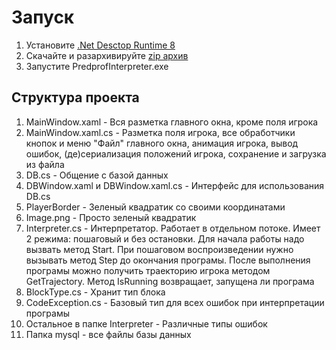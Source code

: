 ﻿# Запуск
1. Установите [.Net Desctop Runtime 8](https://dotnet.microsoft.com/en-us/download/dotnet/8.0)
1. Скачайте и разархивируйте [zip архив](https://github.com/StePanKinS/PredprofGridMaster/releases/download/v1.1.0/PredprofInterpreter.zip)
1. Запустите PredprofInterpreter.exe


## Структура проекта
1. MainWindow.xaml - Вся разметка главного окна, кроме поля игрока
1. MainWindow.xaml.cs - Разметка поля игрока, все обработчики кнопок и меню "Файл" главного окна, анимация игрока, вывод ошибок, (де)сериализация положений игрока, сохранение и загрузка из файла
1. DB.cs - Общение с базой данных
1. DBWindow.xaml и DBWindow.xaml.cs - Интерфейс для использования DB.cs
1. PlayerBorder - Зеленый квадратик со своими координатами
1. Image.png - Просто зеленый квадратик
1. Interpreter.cs - Интерпретатор. Работает в отдельном потоке. Имеет 2 режима: пошаговый и без остановки. Для начала работы надо вызвать метод Start. При пошаговом воспроизведении нужно вызывать метод Step до окончания програмы. После выполнения програмы можно получить траекторию игрока методом GetTrajectory. Метод IsRunning возвращает, запущена ли програма
1. BlockType.cs - Хранит тип блока
1. CodeException.cs - Базовый тип для всех ошибок при интерпретации програмы
1. Остальное в папке Interpreter - Различные типы ошибок
1. Папка mysql - все файлы базы данных